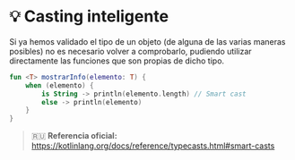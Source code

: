 # :bulb: Casting inteligente

Si ya hemos validado el tipo de un objeto (de alguna de las varias maneras posibles) no es necesario volver a comprobarlo, pudiendo utilizar directamente las funciones que son propias de dicho tipo.

```kotlin
fun <T> mostrarInfo(elemento: T) {
    when (elemento) {
        is String -> println(elemento.length) // Smart cast
        else -> println(elemento)
    }
}
```

>:ru: **Referencia oficial:** https://kotlinlang.org/docs/reference/typecasts.html#smart-casts